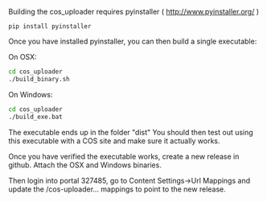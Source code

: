 Building the cos_uploader requires pyinstaller ( http://www.pyinstaller.org/ )

```
pip install pyinstaller
```

Once you have installed pyinstaller, you can then build a single executable:

On OSX:
```bash
cd cos_uploader
./build_binary.sh
```

On Windows:
```bash
cd cos_uploader
./build_exe.bat
```

The executable ends up in the folder "dist" You should then test out using this executable with a COS site and make sure it actually works. 

Once you have verified the executable works, create a new release in github. Attach the OSX and Windows binaries.

Then login into portal 327485, go to Content Settings->Url Mappings and update the /cos-uploader... mappings to point to the new release.

